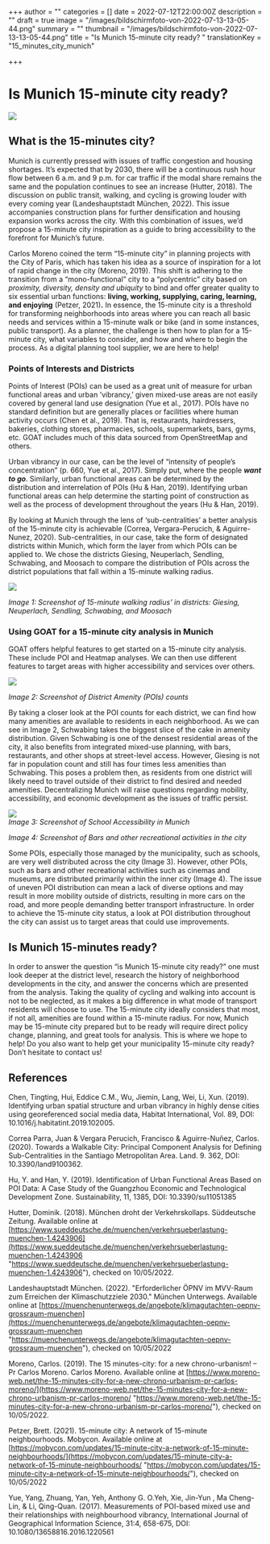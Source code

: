 +++
author = ""
categories = []
date = 2022-07-12T22:00:00Z
description = ""
draft = true
image = "/images/bildschirmfoto-von-2022-07-13-13-05-44.png"
summary = ""
thumbnail = "/images/bildschirmfoto-von-2022-07-13-13-05-44.png"
title = "Is Munich 15-minute city ready? "
translationKey = "15_minutes_city_munich"

+++
# **Is Munich 15-minute city ready?**

![](/images/bildschirmfoto-von-2022-07-13-11-37-39.png)

## **What is the 15-minutes city?**

Munich is currently pressed with issues of traffic congestion and housing shortages. It’s expected that by 2030, there will be a continuous rush hour flow between 6 a.m. and 9 p.m. for car traffic if the modal share remains the same and the population continues to see an increase (Hutter, 2018). The discussion on public transit, walking, and cycling is growing louder with every coming year (Landeshauptstadt München, 2022). This issue accompanies construction plans for further densification and housing expansion works across the city. With this combination of issues, we’d propose a 15-minute city inspiration as a guide to bring accessibility to the forefront for Munich’s future.

Carlos Moreno coined the term “15-minute city” in planning projects with the City of Paris, which has taken his idea as a source of inspiration for a lot of rapid change in the city (Moreno, 2019). This shift is adhering to the transition from a “mono-functional” city to a “polycentric” city based on _proximity, diversity, density and ubiquity_ to bind and offer greater quality to six essential urban functions: **living, working, supplying, caring, learning, and enjoying** (Petzer, 2021)**.** In essence, the 15-minute city is a threshold for transforming neighborhoods into areas where you can reach all basic needs and services within a 15-minute walk or bike (and in some instances, public transport). As a planner, the challenge is then how to plan for a 15-minute city, what variables to consider, and how and where to begin the process. As a digital planning tool supplier, we are here to help!

### **Points of Interests and Districts**

Points of Interest (POIs) can be used as a great unit of measure for urban functional areas and urban ’vibrancy,’ given mixed-use areas are not easily covered by general land use designation (Yue et al., 2017). POIs have no standard definition but are generally places or facilities where human activity occurs (Chen et al., 2019). That is, restaurants, hairdressers, bakeries, clothing stores, pharmacies, schools, supermarkets, bars, gyms, etc. GOAT includes much of this data sourced from OpenStreetMap and others.

Urban vibrancy in our case, can be the level of “intensity of people’s concentration” (p. 660, Yue et al., 2017). Simply put, where the people **_want to go_**. Similarly, urban functional areas can be determined by the distribution and interrelation of POIs (Hu & Han, 2019). Identifying urban functional areas can help determine the starting point of construction as well as the process of development throughout the years (Hu & Han, 2019).

By looking at Munich through the lens of ‘sub-centralities’ a better analysis of the 15-minute city is achievable (Correa, Vergara-Perucich, & Aguirre-Nunez, 2020). Sub-centralities, in our case, take the form of designated districts within Munich, which form the layer from which POIs can be applied to. We chose the districts Giesing, Neuperlach, Sendling, Schwabing, and Moosach to compare the distribution of POIs across the district populations that fall within a 15-minute walking radius.

![](/images/bildschirmfoto-von-2022-07-13-11-37-52.png)

_Image 1: Screenshot of 15-minute walking radius’ in districts: Giesing, Neuperlach, Sendling, Schwabing, and Moosach_

### **Using GOAT for a 15-minute city analysis in Munich**

GOAT offers helpful features to get started on a 15-minute city analysis. These include POI and Heatmap analyses. We can then use different features to target areas with higher accessibility and services over others.

![](/images/bildschirmfoto-von-2022-07-13-11-38-13.png)

_Image 2: Screenshot of District Amenity (POIs) counts_

By taking a closer look at the POI counts for each district, we can find how many amenities are available to residents in each neighborhood. As we can see in Image 2, Schwabing takes the biggest slice of the cake in amenity distribution. Given Schwabing is one of the densest residential areas of the city, it also benefits from integrated mixed-use planning, with bars, restaurants, and other shops at street-level access. However, Giesing is not far in population count and still has four times less amenities than Schwabing. This poses a problem then, as residents from one district will likely need to travel outside of their district to find desired and needed amenities. Decentralizing Munich will raise questions regarding mobility, accessibility, and economic development as the issues of traffic persist.

![](/images/bildschirmfoto-von-2022-07-13-11-38-33.png)  
_Image 3: Screenshot of School Accessibility in Munich_

_Image 4: Screenshot of Bars and other recreational activities in the city_

Some POIs, especially those managed by the municipality, such as schools, are very well distributed across the city (Image 3). However, other POIs, such as bars and other recreational activities such as cinemas and museums, are distributed primarily within the inner city (Image 4). The issue of uneven POI distribution can mean a lack of diverse options and may result in more mobility outside of districts, resulting in more cars on the road, and more people demanding better transport infrastructure. In order to achieve the 15-minute city status, a look at POI distribution throughout the city can assist us to target areas that could use improvements.

## **Is Munich 15-minutes ready?**

In order to answer the question “is Munich 15-minute city ready?” one must look deeper at the district level, research the history of neighborhood developments in the city, and answer the concerns which are presented from the analysis. Taking the quality of cycling and walking into account is not to be neglected, as it makes a big difference in what mode of transport residents will choose to use. The 15-minute city ideally considers that most, if not all, amenities are found within a 15-minute radius. For now, Munich may be 15-minute city prepared but to be ready will require direct policy change, planning, and great tools for analysis. This is where we hope to help! Do you also want to help get your municipality 15-minute city ready? Don’t hesitate to contact us!

## **References**

Chen, Tingting, Hui, Eddice C.M., Wu, Jiemin, Lang, Wei, Li, Xun. (2019). Identifying urban spatial structure and urban vibrancy in highly dense cities using georeferenced social media data, Habitat International, Vol. 89, DOI: 10.1016/j.habitatint.2019.102005.

Correa Parra, Juan & Vergara Perucich, Francisco & Aguirre-Nuñez, Carlos. (2020). Towards a Walkable City: Principal Component Analysis for Defining Sub-Centralities in the Santiago Metropolitan Area. Land. 9. 362, DOI: 10.3390/land9100362.

Hu, Y. and Han, Y. (2019). Identification of Urban Functional Areas Based on POI Data: A Case Study of the Guangzhou Economic and Technological Development Zone. Sustainability, 11, 1385, DOI: 10.3390/su11051385

Hutter, Dominik. (2018). München droht der Verkehrskollaps. Süddeutsche Zeitung. Available online at [https://www.sueddeutsche.de/muenchen/verkehrsueberlastung-muenchen-1.4243906](https://www.sueddeutsche.de/muenchen/verkehrsueberlastung-muenchen-1.4243906 "https://www.sueddeutsche.de/muenchen/verkehrsueberlastung-muenchen-1.4243906"), checked on 10/05/2022.

Landeshauptstadt München. (2022). "Erforderlicher ÖPNV im MVV-Raum zum Erreichen der Klimaschutzziele 2030." München Unterwegs. Available online at [https://muenchenunterwegs.de/angebote/klimagutachten-oepnv-grossraum-muenchen](https://muenchenunterwegs.de/angebote/klimagutachten-oepnv-grossraum-muenchen "https://muenchenunterwegs.de/angebote/klimagutachten-oepnv-grossraum-muenchen"), checked on 10/05/2022

Moreno, Carlos. (2019). The 15 minutes-city: for a new chrono-urbanism! – Pr Carlos Moreno. Carlos Moreno. Available online at [https://www.moreno-web.net/the-15-minutes-city-for-a-new-chrono-urbanism-pr-carlos-moreno/](https://www.moreno-web.net/the-15-minutes-city-for-a-new-chrono-urbanism-pr-carlos-moreno/ "https://www.moreno-web.net/the-15-minutes-city-for-a-new-chrono-urbanism-pr-carlos-moreno/"), checked on 10/05/2022.

Petzer, Brett. (2021). 15-minute city: A network of 15-minute neighbourhoods. Mobycon. Available online at [https://mobycon.com/updates/15-minute-city-a-network-of-15-minute-neighbourhoods/](https://mobycon.com/updates/15-minute-city-a-network-of-15-minute-neighbourhoods/ "https://mobycon.com/updates/15-minute-city-a-network-of-15-minute-neighbourhoods/"), checked on 10/05/2022

Yue, Yang, Zhuang, Yan, Yeh, Anthony G. O.Yeh, Xie, Jin-Yun , Ma Cheng-Lin, & Li, Qing-Quan. (2017). Measurements of POI-based mixed use and their relationships with neighbourhood vibrancy, International Journal of Geographical Information Science, 31:4, 658-675, DOI: 10.1080/13658816.2016.1220561